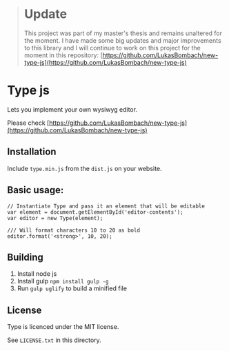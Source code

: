 
> # Update
> This project was part of my master's thesis and remains unaltered for the moment.
> I have made some big updates and major improvements to this library and I will continue to work
> on this project for the moment in this repository:
> [https://github.com/LukasBombach/new-type-js](https://github.com/LukasBombach/new-type-js)

# Type js

Lets you implement your own wysiwyg editor.

Please check [https://github.com/LukasBombach/new-type-js](https://github.com/LukasBombach/new-type-js)

## Installation

Include `type.min.js` from the `dist.js` on your website.

## Basic usage:

    // Instantiate Type and pass it an element that will be editable
    var element = document.getElementById('editor-contents');
    var editor = new Type(element);
    
    /// Will format characters 10 to 20 as bold
    editor.format('<strong>', 10, 20);

## Building

1. Install node js
2. Install gulp `npm install gulp -g`
3. Run `gulp uglify` to build a minified file

## License

Type is licenced under the MIT license.

See `LICENSE.txt` in this directory.
